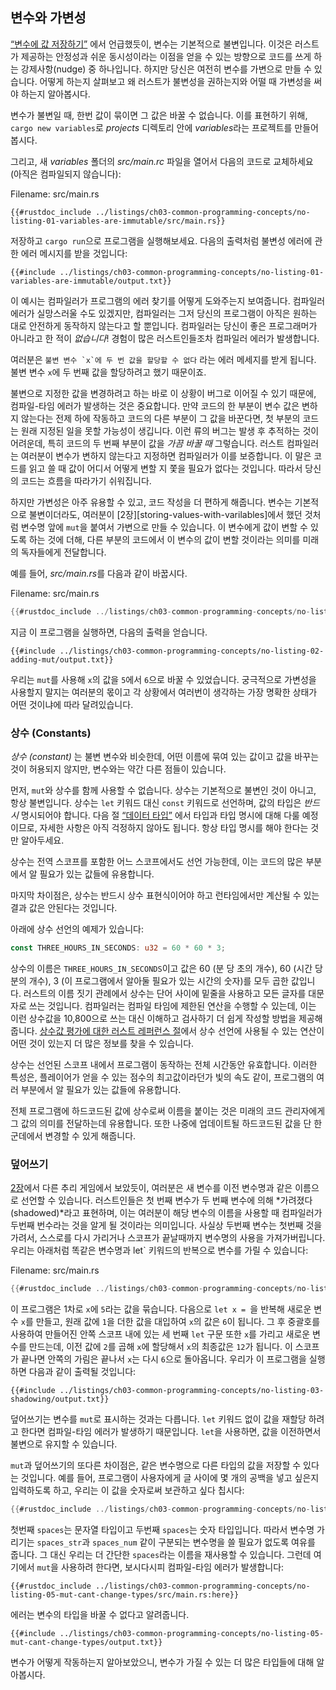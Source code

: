 ## 변수와 가변성

[“변수에 값 저장하기”][storing-values-with-variables]<!-- ignore -->
에서 언급했듯이, 변수는 기본적으로 불변입니다. 이것은 러스트가
제공하는 안정성과 쉬운 동시성이라는 이점을 얻을 수 있는 방향으로
코드를 쓰게 하는 강제사항(nudge) 중 하나입니다. 하지만 당신은
여전히 변수를 가변으로 만들 수 있습니다. 어떻게 하는지 살펴보고
왜 러스트가 불변성을 권하는지와 어떨 때 가변성을 써야 하는지
알아봅시다.

변수가 불변일 때, 한번 값이 묶이면 그 값은 바꿀 수
없습니다. 이를 표현하기 위해, `cargo new variables`로
*projects* 디렉토리 안에 *variables*라는 프로젝트를 만들어 봅시다.

그리고, 새 *variables* 폴더의 *src/main.rc* 파일을 열어서
다음의 코드로 교체하세요 (아직은 컴파일되지 않습니다):

<span class="filename">Filename: src/main.rs</span>

```rust,ignore,does_not_compile
{{#rustdoc_include ../listings/ch03-common-programming-concepts/no-listing-01-variables-are-immutable/src/main.rs}}
```

저장하고 `cargo run`으로 프로그램을 실행해보세요. 다음의 출력처럼
불변성 에러에 관한 에러 메시지를 받을 것입니다:

```console
{{#include ../listings/ch03-common-programming-concepts/no-listing-01-variables-are-immutable/output.txt}}
```

이 예시는 컴파일러가 프로그램의 에러 찾기를 어떻게 도와주는지 보여줍니다.
컴파일러 에러가 실망스러울 수도 있겠지만, 컴파일러는 그저 당신의 프로그램이 아직은 
원하는 대로 안전하게 동작하지 않는다고 할 뿐입니다. 컴파일러는 당신이 좋은 프로그래머가
아니라고 한 적이 *없습니다*! 경험이 많은 러스트인들조차 컴파일러 에러가 발생합니다.

여러분은 ``불변 변수 `x`에 두 번 값을 할당할 수 없다`` 라는 에러 메세지를
받게 됩니다. 불변 변수 `x`에 두 번째 값을 할당하려고 했기 때문이죠.

불변으로 지정한 값을 변경하려고 하는 바로 이 상황이 버그로 이어질 수
있기 때문에, 컴파일-타임 에러가 발생하는 것은 중요합니다.
만약 코드의 한 부분이 변수 값은 변하지 않는다는 전제 하에
작동하고 코드의 다른 부분이 그 값을 바꾼다면, 첫 부분의 코드는
원래 지정된 일을 못할 가능성이 생깁니다. 이런 류의 버그는 발생
후 추적하는 것이 어려운데, 특히 코드의 두 번째 부분이 값을
*가끔 바꿀 때* 그렇습니다. 러스트 컴파일러는 여러분이 변수가
변하지 않는다고 지정하면 컴파일러가 이를 보증합니다. 이 말은
코드를 읽고 쓸 때 값이 어디서 어떻게 변할 지 쫓을 필요가 없다는
것입니다. 따라서 당신의 코드는 흐름을 따라가기 쉬워집니다.

하지만 가변성은 아주 유용할 수 있고, 코드 작성을 더 편하게 해줍니다.
변수는 기본적으로 불변이더라도, 여러분이
[2장][storing-values-with-varilables]<!-- ignore -->에서 했던
것처럼 변수명 앞에 `mut`을 붙여서 가변으로 만들 수 있습니다.
이 변수에게 값이 변할 수 있도록 하는 것에 더해, 다른 부분의 코드에서
이 변수의 값이 변할 것이라는 의미를 미래의 독자들에게 전달합니다.

예를 들어, *src/main.rs*를 다음과 같이 바꿉시다.

<span class="filename">Filename: src/main.rs</span>

```rust
{{#rustdoc_include ../listings/ch03-common-programming-concepts/no-listing-02-adding-mut/src/main.rs}}
```

지금 이 프로그램을 실행하면, 다음의 출력을 얻습니다.

```console
{{#include ../listings/ch03-common-programming-concepts/no-listing-02-adding-mut/output.txt}}
```

우리는 `mut`를 사용해 `x`의 값을 `5`에서 `6`으로 바꿀 수 있었습니다.
궁극적으로 가변성을 사용할지 말지는 여러분의 몫이고 각 상황에서 여러번이
생각하는 가장 명확한 상태가 어떤 것이냐에 따라 달려있습니다.

### 상수 (Constants)

*상수 (constant)* 는 불변 변수와 비슷한데, 어떤 이름에 묶여 있는
값이고 값을 바꾸는 것이 허용되지 않지만, 변수와는 약간 다른 점들이
있습니다.

먼저, `mut`와 상수를 함께 사용할 수 없습니다. 상수는
기본적으로 불변인 것이 아니고, 항상 불변입니다. 상수는 `let`
키워드 대신 `const` 키워드로 선언하며, 값의 타입은 *반드시*
명시되어야 합니다. 다음 절 [“데이터 타입”][data-types]<!-- ignore -->
에서 타입과 타입 명시에 대해 다룰 예정이므로, 자세한 사항은 아직 걱정하지
않아도 됩니다. 항상 타입 명시를 해야 한다는 것만 알아두세요.

상수는 전역 스코프를 포함한 어느 스코프에서도 선언 가능한데,
이는 코드의 많은 부분에서 알 필요가 있는 값들에 유용합니다.

마지막 차이점은, 상수는 반드시 상수 표현식이어야 하고
런타임에서만 계산될 수 있는 결과 값은 안된다는 것입니다.

아래에 상수 선언의 예제가 있습니다:

```rust
const THREE_HOURS_IN_SECONDS: u32 = 60 * 60 * 3;
```

상수의 이름은 `THREE_HOURS_IN_SECONDS`이고 값은
60 (분 당 초의 개수), 60 (시간 당 분의 개수), 3 (이 프로그램에서
알아둘 필요가 있는 시간의 숫자)를 모두 곱한 값입니다.
러스트의 이름 짓기 관례에서 상수는 단어 사이에 밑줄을 사용하고
모든 글자를 대문자로 쓰는 것입니다. 컴파일러는 컴파일 타임에
제한된 연산을 수행할 수 있는데, 이는 이런 상수값을 10,800으로
쓰는 대신 이해하고 검사하기 더 쉽게 작성할 방법을 제공해줍니다.
[상수값 평가에 대한 러스트 레퍼런스 절][const-eval]에서 상수 선언에
사용될 수 있는 연산이 어떤 것이 있는지 더 많은 정보를 찾을 수
있습니다.

상수는 선언된 스코프 내에서 프로그램이 동작하는 전체
시간동안 유효합니다. 이러한 특성은, 플레이어가 얻을
수 있는 점수의 최고값이라던가 빛의 속도 같이, 프로그램의
여러 부분에서 알 필요가 있는 값들에
유용합니다.

전체 프로그램에 하드코드된 값에 상수로써 이름을 붙이는 것은
미래의 코드 관리자에게 그 값의 의미를 전달하는데 유용합니다.
또한 나중에 업데이트될 하드코드된 값을
단 한 군데에서 변경할 수 있게 해줍니다.

### 덮어쓰기

[2장][comparing-the-guess-to-the-secret-number]<!-- ignore -->에서
다른 추리 게임에서 보았듯이, 여러분은 새 변수를 이전 변수명과 같은
이름으로 선언할 수 있습니다. 러스트인들은 첫 번째 변수가 두 번째 변수에
의해 *가려졌다 (shadowed)*라고 표현하며, 이는 여러분이 해당 변수의
이름을 사용할 때 컴파일러가 두번째 번수라는 것을 알게 될 것이라는
의미입니다. 사실상 두번째 변수는 첫번째 것을 가려서, 스스로를 다시
가리거나 스코프가 끝날때까지 변수명의 사용을 가져가버립니다. 우리는
아래처럼 똑같은 변수명과 let` 키워드의 반복으로 변수를 가릴 수
있습니다:

<span class="filename">Filename: src/main.rs</span>

```rust
{{#rustdoc_include ../listings/ch03-common-programming-concepts/no-listing-03-shadowing/src/main.rs}}
```

이 프로그램은 1차로 `x`에 `5`라는 값을 묶습니다. 다음으로 `let x = `을
반복해 새로운 변수 `x`를 만들고, 원래 값에 `1`을 더한 값을 대입하여
`x`의 값은 `6`이 됩니다. 그 후 중괄호를 사용하여 만들어진 안쪽 스코프
내에 있는 세 번째 `let` 구문 또한 `x`를 가리고 새로운 변수를 만드는데,
이전 값에 `2`를 곱해 `x`에 할당해서 `x`의 최종값은 `12`가 됩니다.
이 스코프가 끝나면 안쪽의 가림은 끝나서 `x`는 다시 `6`으로 돌아옵니다.
우리가 이 프로그램을 실행하면 다음과 같이 출력될 것입니다:

```console
{{#include ../listings/ch03-common-programming-concepts/no-listing-03-shadowing/output.txt}}
```

덮어쓰기는 변수를 `mut`로 표시하는 것과는 다릅니다.
`let` 키워드 없이 값을 재할당 하려고 한다면
컴파일-타임 에러가 발생하기 때문입니다.
`let`을 사용하면, 값을 이전하면서 불변으로
유지할 수 있습니다.

`mut`과 덮어쓰기의 또다른 차이점은,
같은 변수명으로 다른 타입의 값을 저장할 수 있다는 것입니다.
예를 들어, 프로그램이 사용자에게 글 사이에
몇 개의 공백을 넣고 싶은지 입력하도록 하고,
우리는 이 값을 숫자로써 보관하고 싶다 칩시다:

```rust
{{#rustdoc_include ../listings/ch03-common-programming-concepts/no-listing-04-shadowing-can-change-types/src/main.rs:here}}
```

첫번째 `spaces`는 문자열 타입이고 두번째 `spaces`는 숫자 타입입니다.
따라서 변수명 가리기는 `spaces_str`과 `spaces_num` 같이 구분되는
변수명을 쓸 필요가 없도록 여유를 줍니다. 그 대신 우리는 더 간단한
`spaces`라는 이름을 재사용할 수 있습니다. 그런데 여기에서 `mut`을
사용하려 한다면, 보시다시피 컴파일-타임 에러가 발생합니다:

```rust,ignore,does_not_compile
{{#rustdoc_include ../listings/ch03-common-programming-concepts/no-listing-05-mut-cant-change-types/src/main.rs:here}}
```

에러는 변수의 타입을 바꿀 수 없다고 알려줍니다.

```console
{{#include ../listings/ch03-common-programming-concepts/no-listing-05-mut-cant-change-types/output.txt}}
```

변수가 어떻게 작동하는지 알아보았으니, 변수가 가질 수 있는 더 많은
타입들에 대해 알아봅시다.

[comparing-the-guess-to-the-secret-number]:
ch02-00-guessing-game-tutorial.html#%EB%B9%84%EB%B0%80%EB%B2%88%ED%98%B8%EC%99%80-%EC%B6%94%EB%A6%AC%EA%B0%92%EC%9D%84-%EB%B9%84%EA%B5%90%ED%95%98%EA%B8%B0
[data-types]: ch03-02-data-types.html#data-types
[storing-values-with-variables]: ch02-00-guessing-game-tutorial.html#storing-values-with-variables
[const-eval]: ../reference/const_eval.html
